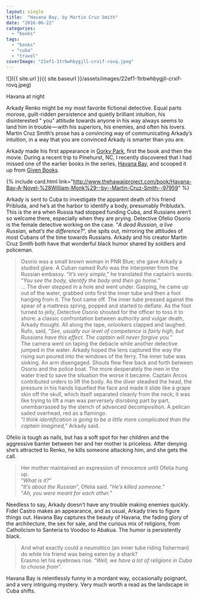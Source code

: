 ```yaml
---
layout: single
title:  "Havana Bay, by Martin Cruz Smith"
date: "2016-06-22"
categories: 
  - "books"
tags: 
  - "books"
  - "cuba"
  - "travel"
coverImage: "22ef1-1trbwhbygjll-crxif-rovq.jpeg"
---
```


![]({{ site.url }}{{ site.baseurl }}/assets/images/22ef1-1trbwhbygjll-crxif-rovq.jpeg)

Havana at night

Arkady Renko might be my most favorite fictional detective. Equal parts morose, guilt-ridden persistence and quietly brilliant intuition, his disinterested “<bleep> you” attitude towards anyone in his way always seems to land him in trouble — with his superiors, his enemies, and often his lovers. Martin Cruz Smith’s prose has a convincing way of communicating Arkady’s intuition, in a way that you are convinced Arkady is smarter than you are.

Arkady made his first appearance in [Gorky Park](http://www.thehawaiiproject.com/book/Gorky-Park-%28Arkady-Renko-No.-1%29--by--Martin-Cruz-Smith--40596), first the book and then the movie. During a recent trip to Pinehurst, NC, I recently discovered that I had missed one of the earlier books in the series, [Havana Bay](http://www.thehawaiiproject.com/book/Havana-Bay-A-Novel-%28William-Monk%29--by--Martin-Cruz-Smith--97959), and scooped it up from [Given Books](https://www.facebook.com/Given-Book-Shop-114431848588486/).

{% include card.html link="http://www.thehawaiiproject.com/book/Havana-Bay-A-Novel-%28William-Monk%29--by--Martin-Cruz-Smith--97959" %}

Arkady is sent to Cuba to investigate the apparent death of his friend Pribluda, and he’s at the harbor to identify a body, presumably Pribluda’s. This is the era when Russia had stopped funding Cuba, and Russians aren’t so welcome there, especially when they are prying. Detective Ofelio Osorio is the female detective working on the case. “_A dead Russian, a live Russian, what’s the difference?_”, she spits out, mirroring the attitudes of most Cubans of the time towards Russians. Arkady and his creator Martin Cruz Smith both have that wonderful black humor shared by soldiers and policeman.

> Osorio was a small brown woman in PNR Blue; she gave Arkady a studied glare. A Cuban named Rufo was the interpreter from the Russian embassy. “_It’s very simple_,” he translated the captain’s words. “_You see the body, identify the body and then go home._”  
> … The diver stepped in a hole and went under. Gasping, he came up out of the water, grabbed onto first the inner tube and then a foot hanging from it. The foot came off. The inner tube pressed against the spear of a mattress spring, popped and started to deflate. As the foot turned to jelly, Detective Osorio shouted for the officer to toss it to shore: a classic confrontation between authority and vulgar death, Arkady thought. All along the tape, onlookers clapped and laughed.   
> Rufo, said, “_See, usually our level of competence is fairly high, but Russians have this effect. The captain will never forgive you._”  
> The camera went on taping the debacle while another detective jumped in the water. Arkady hoped the lens captured the way the rising sun poured into the windows of the ferry. The inner tube was sinking. An arm disengaged. Shouts flew flew back and forth between Osorio and the police boat. The more desperately the men in the water tried to save the situation the worse it became. Captain Arcos contributed orders to lift the body. As the diver steadied the head, the pressure in his hands liquefied the face and made it slide like a grape skin off the skull, which itself separated cleanly from the neck; it was like trying to lift a man was perversely disrobing part by part, unembarrassed by the stench of advanced decomposition. A pelican sailed overhead, red as a flamingo.  
> “_I think identification is going to be a little more complicated than the captain imagined,”_ Arkady said.

Ofelio is tough as nails, but has a soft spot for her children and the aggressive banter between her and her mother is priceless. After denying she’s attracted to Renko, he kills someone attacking him, and she gets the call.

> Her mother maintained an expression of innocence until Ofelia hung up.   
> “_What is it?_”  
> “_It’s about the Russian_”, Ofelia said. “_He’s killed someone._”  
> “_Ah, you were meant for each other._”

Needless to say, Arkady doesn’t have any trouble making enemies quickly. Fidel Castro makes an appearance, and as usual, Arkady tries to figure things out. Havana Bay captures the beauty of Havana, the fading glory of the architecture, the sex for sale, and the curious mix of religions, from Catholicism to Santeria to Voodoo to Abakua. The humor is persistently black.

> And what exactly could a _neumático_ (an inner tube riding fisherman) do while his friend was being eaten by a shark?  
> Erasmo let his eyebrows rise. “_Well, we have a lot of religions in Cuba to choose from_”.

Havana Bay is relentlessly funny in a mordant way, occasionally poignant, and a very intriguing mystery. Very much worth a read as the landscape in Cuba shifts.
